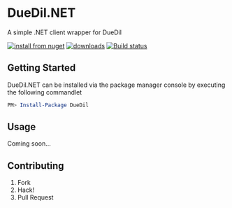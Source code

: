 # DueDil.NET

A simple .NET client wrapper for DueDil

[![install from nuget](http://img.shields.io/nuget/v/DueDil.svg?style=flat-square)](https://www.nuget.org/packages/DueDil)
[![downloads](http://img.shields.io/nuget/dt/DueDil.svg?style=flat-square)](https://www.nuget.org/packages/DueDil)
[![Build status](https://ci.appveyor.com/api/projects/status/1pivqncn1tol0xvi/branch/master?svg=true)](https://ci.appveyor.com/project/kevbite/LiberisLabs.DueDil/branch/master)

## Getting Started

DueDil.NET can be installed via the package manager console by executing the following commandlet

```powershell
PM> Install-Package DueDil
```



## Usage

Coming soon...

## Contributing

1. Fork
1. Hack!
1. Pull Request
